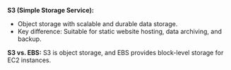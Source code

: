 **S3 (Simple Storage Service):**
        
*   Object storage with scalable and durable data storage.
*   Key difference: Suitable for static website hosting, data archiving, and backup.


**S3 vs. EBS:** S3 is object storage, and EBS provides block-level storage for EC2 instances.